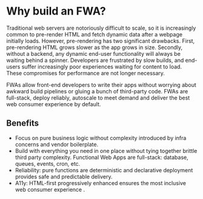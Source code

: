 # Why build an FWA?

Traditional web servers are notoriously difficult to scale, so it is increasingly common to pre-render HTML and fetch dynamic data after a webpage initially loads. However, pre-rendering has two significant drawbacks. First, pre-rendering HTML grows slower as the app grows in size. Secondly, without a backend, any dynamic end-user functionality will always be waiting behind a spinner. Developers are frustrated by slow builds, and end-users suffer increasingly poor experiences waiting for content to load. These compromises for performance are not longer necessary.

FWAs allow front-end developers to write their apps without worrying about awkward build pipelines or gluing a bunch of third-party code. FWAs are full-stack, deploy reliably, autoscale to meet demand and deliver the best web consumer experience by default.

## Benefits

- Focus on pure business logic without complexity introduced by infra concerns and vendor boilerplate.
- Build with everything you need in one place without tying together brittle third party complexity. Functional Web Apps are full-stack: database, queues, events, cron, etc.
- Reliability: pure functions are deterministic and declarative deployment provides safe and predictable delivery.
- A11y: HTML-first progressively enhanced ensures the most inclusive web consumer experience . 
